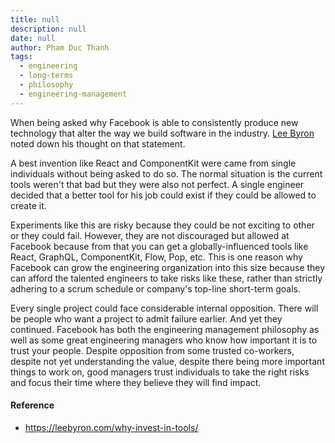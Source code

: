 ```yaml
---
title: null
description: null
date: null
author: Pham Duc Thanh
tags:
  - engineering
  - long-terms
  - philosophy
  - engineering-management
---
```


When being asked why Facebook is able to consistently produce new technology that alter the way we build software in the industry. [Lee Byron](https://leebyron.com/) noted down his thought on that statement.

A best invention like React and ComponentKit were came from single individuals without being asked to do so. The normal situation is the current tools weren't that bad but they were also not perfect. A single engineer decided that a better tool for his job could exist if they could be allowed to create it.

Experiments like this are risky because they could be not exciting to other or they could fail. However, they are not discouraged but allowed at Facebook because from that you can get a globally-influenced tools like React, GraphQL, ComponentKit, Flow, Pop, etc. This is one reason why Facebook can grow the engineering organization into this size because they can afford the talented engineers to take risks like these, rather than strictly adhering to a scrum schedule or company's top-line short-term goals.

Every single project could face considerable internal opposition. There will be people who want a project to admit failure earlier. And yet they continued. Facebook has both the engineering management philosophy as well as some great engineering managers who know how important it is to trust your people. Despite opposition from some trusted co-workers, despite not yet understanding the value, despite there being more important things to work on, good managers trust individuals to take the right risks and focus their time where they believe they will find impact.

#### Reference

- https://leebyron.com/why-invest-in-tools/
